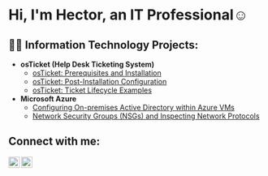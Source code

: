 <h1>Hi, I'm Hector, an IT Professional</a>☺</h1>

<h2>👨‍💻 Information Technology Projects:</h2>

- <b>osTicket (Help Desk Ticketing System)</b>
  - [osTicket: Prerequisites and Installation](https://github.com/hectorvalencia2/osticket-prereqs)
  - [osTicket: Post-Installation Configuration](https://github.com/hectorvalencia2/post-install-config)
  - [osTicket: Ticket Lifecycle Examples](https://github.com/hectorvalencia2/ticket-lifecycle)
- <b>Microsoft Azure</b>
  - [Configuring On-premises Active Directory within Azure VMs](https://github.com/hectorvalencia2/configure-ad)
  - [Network Security Groups (NSGs) and Inspecting Network Protocols](https://github.com/hectorvalencia2/azure-network-protocols)

<h2>Connect with me:</h2>



[<img align="left" alt="hector-valencia | LinkedIn" width="22px" src="https://cdn.jsdelivr.net/npm/simple-icons@v3/icons/linkedin.svg" />][linkedin]
[<img align="left" alt="hectorrrv2 | Instagram" width="22px" src="https://cdn.jsdelivr.net/npm/simple-icons@v3/icons/instagram.svg" />][instagram]


[instagram]: https://www.instagram.com/hectorrrv2
[linkedin]: https://linkedin.com/in/hector-valencia
